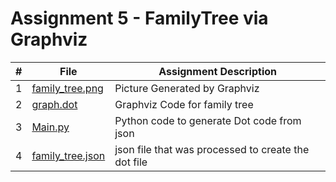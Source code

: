 # Assignment 5 - FamilyTree via Graphviz

|   #   |  File | Assignment Description |
| :---: | ----------- | ---------------------- |
| 1 | [family_tree.png](https://github.com/huyngo878/4883-SoftwareTools-Ngo/blob/main/Assignment/A05/family_tree.png) | Picture Generated by Graphviz |
|   2    |       [graph.dot](https://github.com/huyngo878/4883-SoftwareTools-Ngo/blob/main/Assignment/A05/graph.dot)     |          Graphviz Code for family tree               |
| 3 | [Main.py](https://github.com/huyngo878/4883-SoftwareTools-Ngo/blob/main/Assignment/A05/main.py)|  Python code to generate Dot code from json|
| 4 | [family_tree.json](https://github.com/huyngo878/4883-SoftwareTools-Ngo/blob/main/Assignment/A05/dwarf_family_tree.json)| json file that was processed to create the dot file |
